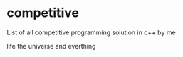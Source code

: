 # competitive
List of all competitive programming solution in c++ by me

life the universe and everthing 
